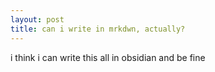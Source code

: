 ```yaml
---
layout: post
title: can i write in mrkdwn, actually?
---
```

i think i can write this all in obsidian and be fine
